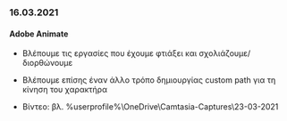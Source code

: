 ### 16.03.2021
#### Adobe Animate

* Βλέπουμε τις εργασίες που έχουμε φτιάξει και σχολιάζουμε/διορθώνουμε
* Βλέπουμε επίσης έναν άλλο τρόπο δημιουργίας custom path για τη κίνηση του χαρακτήρα

* Βίντεο: βλ. %userprofile%\OneDrive\Camtasia-Captures\23-03-2021

